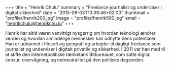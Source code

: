 +++
title = "Henrik Chulu"
summary = "Freelance journalist og underviser i digital sikkerhed"
date = "2015-08-03T13:39:46+02:00"
thumbnail = "profiler/henrik200.jpg"
image = "profiler/henrik500.jpg"
email = "henrikchulu@henrikchu.lu"
+++

Henrik har altid været vanvittigt nysgerrig om hvordan teknologi ændrer verden og hvordan almindelige mennesker kan udnytte dens potentialer. Han er uddannet i filosofi og geografi og arbejder til dagligt freelance som journalist og underviser i digitalt privatliv og sikkerhed. I 2011 var han med til at stifte den internetpolitiske tænketank Bitbureauet, som satte digital censur, overvågning, og netneutralitet på den politiske dagsorden.
